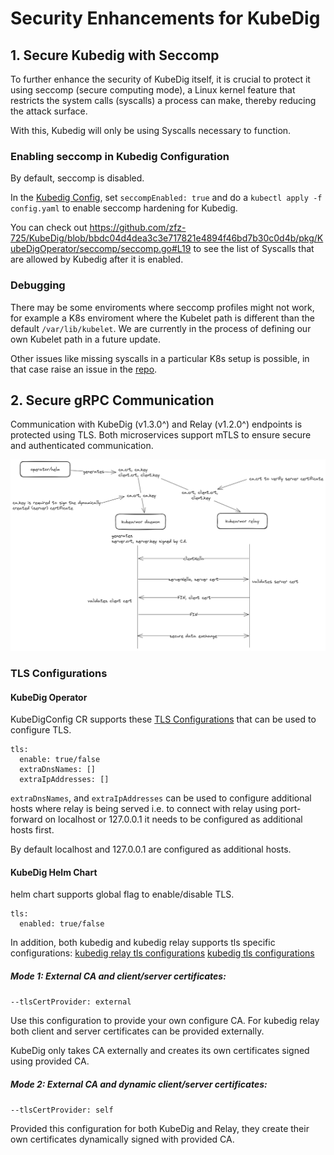 # Security Enhancements for KubeDig

## 1. Secure Kubedig with Seccomp

To further enhance the security of KubeDig itself, it is crucial to protect it using seccomp (secure computing mode), a Linux kernel feature that restricts the system calls (syscalls) a process can make, thereby reducing the attack surface.

With this, Kubedig will only be using Syscalls necessary to function.


### Enabling seccomp in Kubedig Configuration 

By default, seccomp is disabled.

In the [Kubedig Config](https://github.com/zfz-725/KubeDig/blob/main/pkg/KubeDigOperator/config/samples/sample-config.yml), set `seccompEnabled: true` and do a `kubectl apply -f config.yaml` to enable seccomp hardening for Kubedig.

You can check out https://github.com/zfz-725/KubeDig/blob/bbdc04d4dea3c3e717821e4894f46bd7b30c0d4b/pkg/KubeDigOperator/seccomp/seccomp.go#L19 to see the list of Syscalls that are allowed by Kubedig after it is enabled.

### Debugging

There may be some enviroments where seccomp profiles might not work, for example a K8s enviroment where the Kubelet path is different than the default `/var/lib/kubelet`. We are currently in the process of defining our own Kubelet path in a future update.

Other issues like missing syscalls in a particular K8s setup is possible, in that case raise an issue in the [repo](https://github.com/zfz-725/KubeDig/issues).


## 2. Secure gRPC Communication

Communication with KubeDig (v1.3.0^) and Relay (v1.2.0^) endpoints
is protected using TLS. Both microservices support mTLS to ensure secure and authenticated communication.

![kubedig-tls-arch-overview](../.gitbook/assets/kubedig-tls-arch-overview.png)


### TLS Configurations

#### KubeDig Operator

KubeDigConfig CR supports these [TLS Configurations](https://github.com/zfz-725/KubeDig/blob/bbdc04d4dea3c3e717821e4894f46bd7b30c0d4b/pkg/KubeDigOperator/config/crd/bases/operator.kubedig.com_kubedigconfigs.yaml#L136-L149)  that can be used to configure TLS.

```
tls:
  enable: true/false
  extraDnsNames: []
  extraIpAddresses: []
```

`extraDnsNames`, and `extraIpAddresses` can be used to configure additional hosts where relay is being served i.e. to connect with relay using port-forward on localhost or 127.0.0.1 it needs to be configured as additional hosts first. 

By default localhost and 127.0.0.1 are configured as additional hosts.

#### KubeDig Helm Chart

helm chart supports global flag to enable/disable TLS.
```
tls:
  enabled: true/false
```
In addition, both kubedig and kubedig relay supports tls specific configurations:
[kubedig relay tls configurations](https://github.com/zfz-725/KubeDig/blob/bbdc04d4dea3c3e717821e4894f46bd7b30c0d4b/deployments/helm/KubeDig/values.yaml#L26)
[kubedig tls configurations](https://github.com/zfz-725/KubeDig/blob/bbdc04d4dea3c3e717821e4894f46bd7b30c0d4b/deployments/helm/KubeDig/values.yaml#L112)

##### Mode 1: External CA and client/server certificates:

`--tlsCertProvider: external`

Use this configuration to provide your own configure CA.
For kubedig relay both client and server certificates can be provided externally.

KubeDig only takes CA externally and creates its own certificates signed using provided CA.

##### Mode 2: External CA and dynamic client/server certificates:

`--tlsCertProvider: self`

Provided this configuration for both KubeDig and Relay, they create their own certificates dynamically signed with provided CA.